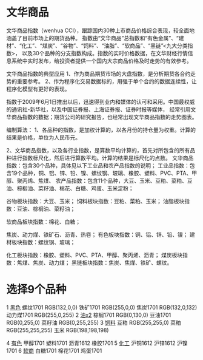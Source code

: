 # 文华商品

文华商品指数（wenhua CCI），跟踪国内30种上市商品价格综合表现，较全面地涵盖了目前市场上的期货品种。
指数由“文华商品”总指数和“有色金属”、“建材”、“化工”、“煤炭”、“谷物”、“饲料”、“油脂”、“软商品”、“黑链”<九大分类指数>，
以及30个品种的分支指数构成。指数的实时价格数据，在文华财经行情信息系统中实时发布，给投资者提供一个国内大宗商品价格及时走势的有效参考。

文华商品指数的典型应用
1、作为商品期货市场的大盘指数，是分析期货各合约走势的重要参考。
2、作为程序化交易数据标的，用强于单个合约的数据连续性，让程序化模型有更好的表现。

指数于2009年6月1日推出以后，迅速得到业内和媒体的认可和采用。中国最权威的通讯社-新华社，以及中国证券报、上海证券报、证券时报等媒体，
经常引用文华商品指数的数据；期货公司的研究报告，也经常出现文华商品指数的走势图表。


编制算法：
1、各品种的指数，是加权计算的，以各月份的持仓量为权重。计算的结果是价格，单位为人民币元。

2、文华商品指数，以及各行业指数，是算数平均计算的，首先对所包含的所有品种进行指数标尺化，然后进行算数平均。计算的结果是标尺化的点数。
  文华商品指数：包含30个品种，具体见以下工业品和农产品指数的说明；
  工业品指数：包含19个品种，铜、铝、锌、铅、镍、螺纹钢、玻璃、橡胶、塑料、PVC、PTA、甲醇、聚丙烯、焦煤、
  农产品指数：包含11个品种，大豆、玉米、豆粕、菜粕、豆油、棕榈油、菜籽油、棉花、白糖、鸡蛋、玉米淀粉；

  谷物板块指数：大豆、玉米；
  饲料板块指数：豆粕、菜粕、玉米；
  油脂板块指数：豆油、棕榈油、菜籽油；

软商品板块指数：棉花、白糖；

  焦炭、动力煤、铁矿石、沥青、热卷；
  有色板块指数：铜、铝、锌、铅、镍；
  建材板块指数：螺纹钢、玻璃；

  化工板块指数：橡胶、塑料、PVC、PTA、甲醇、聚丙烯、沥青；
  煤炭板块指数：焦煤、焦炭、动力煤；
  黑链板块指数：焦炭、焦煤、铁矿、螺纹。

# 选择9个品种

1 [黑色](红色x4)
    螺纹1701          RGB(132,0,0)
    铁矿1701          RGB(255,0,0)
    焦炭1701          RGB(132,0,132)
    动力煤1701        RGB(255,0,255)
2 [油x2](绿色x2+青)
    棕榈1701          RGB(0,130,0)
    豆油1701          RGB(0,255,0)
    菜籽油            RGB(0,255,255)
3 [饲料](黄色+白+灰)
    豆粕              RGB(255,255,0)
    菜粕              RGB(255,255,255)
    玉米              RGB(198,198,198)

4 [有色](红色x4)
    甲醇1701
    塑料1701
    沥青1612
    橡胶1701
5 [化工](绿色x2+青)
    沪铜1612
    沪锌1612
    沪镍1701
6 [软商](黄色+白+灰)
    白糖1701
    棉花1701
    鸡蛋1701
